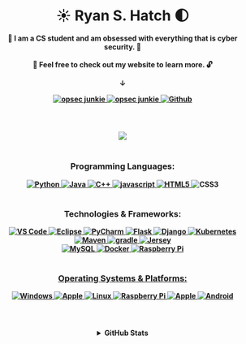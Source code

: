 <!--
****************************************************************************************
Title: README.md                 *******************************************************
Developed by: Ryan Hatch         *******************************************************
Last Updated: Sept 24th 2023     *******************************************************
Version: 2.3.0                   *******************************************************
****************************************************************************************
-->
<h1 align="center">☀️ Ryan S. Hatch 🌓</h1>
<p align="center">
  <b>📘 I am a CS student and am obsessed with everything that is cyber security. 📘 <br>
    <br> 🔐 Feel free to check out my website to learn more. 🔓
</p>
<div align="center">
  <p>&darr;</p>
  <div>
    <a href="https://ryanshatch.com/resume">
      <img src="https://img.shields.io/badge/Resume:_-ryanshatch.me-blue?style=flat-square&logo=Raspberry%20Pi" alt="opsec junkie">
    </a>
    <a href="https://ryanshatch.com">
      <img src="https://img.shields.io/badge/Portfolio:_-ryanshatch.com-blue?style=flat-square&logo=Raspberry%20Pi" alt="opsec junkie">
    </a>
    <a href="https://ryanshatch.com/Flappy-Bird">
      <img src="http://img.shields.io/badge/Sandbox:_-Flappy%20Bird-blue?style=flat-square&logo=Playstation" alt="Github">
    </a>
    <h1></h1>
    <br>
  </div>
</div>
<picture>
  <div style="text-align">
    <div align="center">
      <source media="(prefers-color-scheme: dark)" srcset="https://github.com/ryanshatch/ryanshatch.github.io/blob/main/hhi.jpg">
      <img alt=" " src="https://github.com/ryanshatch/ryanshatch.github.io/blob/main/hhi.jpg" style="width: 75%; height: 50%;">
    </div>
  </div>
</picture>
<h1></h1>
<h3 align="center">Programming Languages:</h3>
<p align="center">
  <a href="https://github.com/ryanshatch">
    <img src="https://img.shields.io/badge/python-black?style=for-the-badge&logo=python" alt="Python">
  </a>
  <a href="https://github.com/ryanshatch">
    <img src="https://img.shields.io/badge/java-black?style=for-the-badge&logo=openjdk" alt="Java">
  </a>
  <a href="https://github.com/ryanshatch">
    <img src="https://img.shields.io/badge/c++-black?style=for-the-badge&logo=cplusplus" alt="C++">
  </a>
  <a href="https://github.com/ryanshatch">
    <img src="https://img.shields.io/badge/javascript-black?style=for-the-badge&logo=javascript" alt="javascript">
  </a>
  <a href="https://hub.docker.com/u/ryanshatch">
    <img src="https://img.shields.io/badge/html5-black?style=for-the-badge&logo=html5" alt="HTML5">
  </a>
  <!--     <a href="https://hub.docker.com/u/ryanshatch"> -->
  <img src="https://img.shields.io/badge/css3-black?style=for-the-badge&logo=css3" alt="CSS3">
  </a>
  <!--   <a href="https://github.com/ryanshatch"><img src="https://img.shields.io/badge/html-black?style=for-the-badge&logo=html" alt="HTML"></a><a href="https://github.com/ryanshatch"><img src="https://img.shields.io/badge/css-black?style=for-the-badge&logo=css" alt="CSS"><a href="https://github.com/ryanshatch">   -->
  <!--   <a href="https://github.com/ryanshatch"><img src="https://img.shields.io/badge/sql-black?style=for-the-badge&logo=mysql" alt="SQL"> -->
  </a>
  <br>
  <br>
<h3 align="center">Technologies & Frameworks:</h3>
<p align="center">
  <!--   <a href="https://hub.docker.com/u/ryanshatch"><img src="https://img.shields.io/badge/html5-black?style=for-the-badge&logo=html5" alt="HTML5"></a><a href="https://hub.docker.com/u/ryanshatch"><img src="https://img.shields.io/badge/css3-black?style=for-the-badge&logo=css3" alt="CSS3"></a> -->
  <a href="https://github.com/ryanshatch">
    <img src="https://img.shields.io/badge/vscode-black?style=for-the-badge&logo=visual-studio-code" alt="VS Code">
  </a>
  </a>
  <a href="https://github.com/ryanshatch">
    <img src="https://img.shields.io/badge/eclipse-black?style=for-the-badge&logo=eclipse" alt="Eclipse">
  </a>
  <a href="https://github.com/ryanshatch">
    <img src="https://img.shields.io/badge/pycharm-black?style=for-the-badge&logo=pycharm" alt="PyCharm">
  </a>
  <a href="https://github.com/ryanshatch">
    <img src="https://img.shields.io/badge/flask-black?style=for-the-badge&logo=flask" alt="Flask">
  </a>
  </a>
  <a href="https://github.com/ryanshatch">
    <img src="https://img.shields.io/badge/django-black?style=for-the-badge&logo=django" alt="Django">
  </a>
  </a>
  <a href="https://github.com/ryanshatch">
    <img src="https://img.shields.io/badge/kubernetes-black?style=for-the-badge&logo=kubernetes" alt="Kubernetes">
  </a>
  <br>
  <a href="https://github.com/ryanshatch">
    <img src="https://img.shields.io/badge/maven-black?style=for-the-badge&logo=maven" alt="Maven">
  </a>
  </a>
  <a href="https://github.com/ryanshatch">
    <img src="https://img.shields.io/badge/gradle-black?style=for-the-badge&logo=maven" alt="gradle">
  </a>
  </a>
  <a href="https://github.com/ryanshatch">
    <img src="https://img.shields.io/badge/jersey-black?style=for-the-badge&logo=java" alt="Jersey">
  </a>
  <br>
  <a href="https://github.com/ryanshatch">
    <img src="https://img.shields.io/badge/mysql-black?style=for-the-badge&logo=mysql" alt="MySQL">
  </a>
  <!--     <a href="https://github.com/ryanshatch"><img src="https://img.shields.io/badge/openmediavault-black?style=for-the-badge&logo=openmediavault" alt="OpenMediaVault"></a> -->
  <a href="https://github.com/ryanshatch">
    <img src="https://img.shields.io/badge/docker-black?style=for-the-badge&logo=docker" alt="Docker">
  </a>
  </a>
  <a href="https://github.com/ryanshatch">
    <img src="https://img.shields.io/badge/raspberry pi-black?style=for-the-badge&logo=raspberry-pi" alt="Raspberry Pi">
    <br>
    <br>
    <!--   </a><a href="https://github.com/ryanshatch"><img src="https://img.shields.io/badge/parted-magic-black?style=for-the-badge&logo=partedmagic" alt="Parted Magic"></a></p> -->
    <h3 align="center">Operating Systems & Platforms:</h3>
    <p align="center">
      <a href="https://github.com/ryanshatch">
        <img src="https://img.shields.io/badge/Windows-black?style=for-the-badge&logo=Windows" alt="Windows">
      </a>
      <a href="https://github.com/ryanshatch">
        <img src="https://img.shields.io/badge/Mac-black?style=for-the-badge&logo=Apple" alt="Apple">
      </a>
      <a href="https://github.com/ryanshatch">
        <img src="https://img.shields.io/badge/linux-black?style=for-the-badge&logo=Linux" alt="Linux">
        <a href="https://github.com/ryanshatch"></a>
        <a href="https://github.com/ryanshatch">
          <img src="https://img.shields.io/badge/raspbian-black?style=for-the-badge&logo=raspberry-pi" alt="Raspberry Pi">
        </a>
        <!--   <a href="https://github.com/ryanshatch"><img src="https://img.shields.io/badge/Ubuntu-black?style=for-the-badge&logo=Ubuntu" alt="Ubuntu"></a><a href="https://github.com/ryanshatch"><img src="https://img.shields.io/badge/Debian-black?style=for-the-badge&logo=Debian" alt="Debian"></a><a href="https://github.com/ryanshatch"><img src="https://img.shields.io/badge/Mint-black?style=for-the-badge&logo=Linux Mint" alt="Linux Mint"></a><a href="https://github.com/ryanshatch"><img src="https://img.shields.io/badge/Fedora-black?style=for-the-badge&logo=Fedora" alt="Fedora"></a><a href="https://github.com/ryanshatch"><img src="https://img.shields.io/badge/Redhat-black?style=for-the-badge&logo=Redhat" alt="Redhat"></a><br> -->
        <!--   <a href="https://github.com/ryanshatch"><img src="https://img.shields.io/badge/Alpine-black?style=for-the-badge&logo=Alpine-Linux" alt="Alpine Linux"></a> -->
        <a href="https://github.com/ryanshatch">
          <img src="https://img.shields.io/badge/Apple-black?style=for-the-badge&logo=Apple" alt="Apple">
        </a>
        <a href="https://github.com/ryanshatch">
          <img src="https://img.shields.io/badge/Android-black?style=for-the-badge&logo=Android" alt="Android">
        </a>
    </p>
    <h1></h1>
    <br>
    <details>
      <!-- GitHub Stats -->
  <summary align="center">GitHub Stats</summary>
  
  <!-- Profile Details and Commits -->
  <p align="center">
    <a href="https://github.com/ryanshatch">
      <img src="https://github-readme-streak-stats.herokuapp.com/?user=ryanshatch&hide_border=true&card_width=338&theme=github_dark" alt="Streak Stats">
    </a>
<!--     <a href="https://github.com/ryanshatch">
      <img src="https://github-readme-stats.vercel.app/api/top-langs/?username=ryanshatch&layout=compact&langs_count=13&theme=transparent" alt="Top Languages">
    </a>
  </p> -->
  <p align="center">
    <a href="https://github.com/ryanshatch">
      <img src="http://github-profile-summary-cards.vercel.app/api/cards/profile-details?username=ryanshatch&theme=github_dark" alt="Profile Details">
    </a>
  </p>
  
  <!-- Current Streak and Stats -->
  <p align="center">
    <a href="https://github.com/ryanshatch">
      <img src="http://github-profile-summary-cards.vercel.app/api/cards/productive-time?username=ryanshatch&hide_border=true&card_width=338&theme=github_dark&utcOffset=8" alt="Streak Stats">
    </a>
    <a href="https://github.com/ryanshatch">
      <img src="http://github-profile-summary-cards.vercel.app/api/cards/stats?username=ryanshatch&theme=github_dark" alt="Stats">
    </a>
  </p>
  
  <!-- Top Languages by Repo and Commit -->
  <p align="center">
    <a href="https://github.com/ryanshatch">
      <img src="http://github-profile-summary-cards.vercel.app/api/cards/repos-per-language?username=ryanshatch&langs_count=13&theme=github_dark&exclude_repo=CSS" alt="By Repo">
    </a>
    <a href="https://github.com/ryanshatch">
      <img src="http://github-profile-summary-cards.vercel.app/api/cards/most-commit-language?username=ryanshatch&langs_count=13&theme=github_dark&exclude=CSS" alt="By Commit">
    </a>
  </p>
  
  <!-- Most Used Languages -->

  <p align="center">  
  <a href="https://github.com/ryanshatch">
    <img src="https://github-readme-stats.vercel.app/api/top-langs/?username=ryanshatch&layout=compact&langs_count=13&theme=transparent" alt="Top Languages" style="width: 50%; height: 50%">
  </a>
</p>

  <picture>
  <div align="center">
    <source media="(prefers-color-scheme: dark)" srcset="https://github.com/ryanshatch/Can-You-Even-Triforce/raw/main/1331599477182.jpg" style="width: 100%; height: auto">
    <img alt=" " src="https://github.com/ryanshatch/Can-You-Even-Triforce/raw/main/1331599477182.jpg" style="width: 200%;">
  </div>
  </picture><br>

  <p align="center">
  <a href="https://github.com/ryanshatch">
    <img src="https://komarev.com/ghpvc/?username=ryanshatch&color=blue&style=flat" alt="Profile Views">
  </a>
</p>
  
<!-- <div align="center"><img src="https://github.com/ryanshatch/Can-You-Even-Triforce/raw/main/1331599477182.jpg" alt="Triforce"></div> -->
<!-- <div style="text-align: center;"><img src="https://github.com/ryanshatch/Can-You-Even-Triforce/raw/main/1331599477182.jpg" alt="Triforce" style="width: 100%; height: auto;"></div> -->


<!-- **ryanshatch/ryanshatch** is a ✨ _special_ ✨ repository because its `README.md` (this file) appears on your GitHub profile.

Here are some ideas to get you started:

- 🔭 I’m currently working on ...
- 🌱 I’m currently learning ...
- 👯 I’m looking to collaborate on ...
- 🤔 I’m looking for help with ...
- 💬 Ask me about ...
- 📫 How to reach me: ...
- 😄 Pronouns: ...
- ⚡ Fun fact: ...
-->
